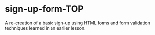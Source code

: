 # sign-up-form-TOP
A re-creation of a basic sign-up using HTML forms and form validation techniques learned in an earlier lesson.
